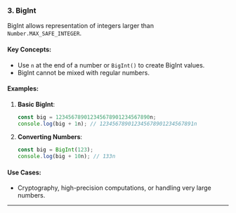 ### **3. BigInt**

BigInt allows representation of integers larger than `Number.MAX_SAFE_INTEGER`.

#### **Key Concepts**:

- Use `n` at the end of a number or `BigInt()` to create BigInt values.
- BigInt cannot be mixed with regular numbers.

#### **Examples**:

1. **Basic BigInt**:

   ```javascript
   const big = 123456789012345678901234567890n;
   console.log(big + 1n); // 123456789012345678901234567891n
   ```

2. **Converting Numbers**:
   ```javascript
   const big = BigInt(123);
   console.log(big + 10n); // 133n
   ```

#### **Use Cases**:

- Cryptography, high-precision computations, or handling very large numbers.

---
